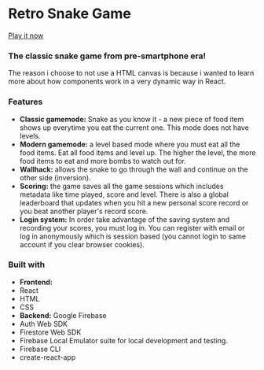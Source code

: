 # Retro Snake Game

[Play it now](https://demoapp-13866.web.app/)

### The classic snake game from pre-smartphone era! 

The reason i choose to not use a HTML canvas is because i wanted to learn more about how components work in a very dynamic way in React.

### Features
- **Classic gamemode:** Snake as you know it - a new piece of food item shows up everytime you eat the current one. This mode does not have levels.
- **Modern gamemode:** a level based mode where you must eat all the food items. Eat all food items and level up. The higher the level, the more food items to eat and more bombs to watch out for.
- **Wallhack:** allows the snake to go through the wall and continue on the other side (inversion).
- **Scoring:** the game saves all the game sessions which includes metadata like time played, score and level. There is also a global leaderboard that updates when you hit a new personal score record or you beat another player's record score.
- **Login system:** In order take advantage of the saving system and recording your scores, you must log in. You can register with email or log in anonymously which is session based (you cannot login to same account if you clear browser cookies).

### Built with
- **Frontend:**
 - React
 - HTML
 - CSS
- **Backend:** Google Firebase
 - Auth Web SDK
 - Firestore Web SDK
 - Firebase Local Emulator suite for local development and testing.
 - Firebase CLI
- create-react-app